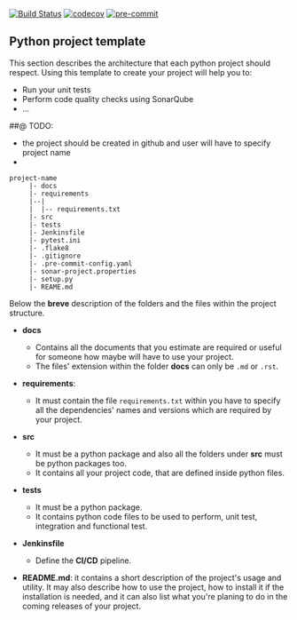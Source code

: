 [![Build Status](https://travis-ci.com/Massipssa/learn-python.svg?token=1WzPHJsFpvuFQPyV28Cy&branch=master)](https://travis-ci.com/Massipssa/learn-python)
[![codecov](https://codecov.io/gh/Massipssa/learn-python/branch/master/graph/badge.svg?token=U687S63GBE)](https://codecov.io/gh/Massipssa/learn-python)
[![pre-commit](https://img.shields.io/badge/pre--commit-enabled-brightgreen?logo=pre-commit&logoColor=white)](https://github.com/pre-commit/pre-commit)


## Python project template

This section describes the architecture that each python project should respect. Using this template to create
your project will help you to: 
- Run your unit tests
- Perform code quality checks using SonarQube
- ...


##@ TODO:
- the project should be created in github and user will have to specify project name
- 

```
project-name
     |- docs
     |- requirements
     |--|
     |  |-- requirements.txt
     |- src
     |- tests
     |- Jenkinsfile
     |- pytest.ini
     |- .flake8
     |- .gitignore
     |- .pre-commit-config.yaml
     |- sonar-project.properties
     |- setup.py
     |- REAME.md
```

Below the **breve** description of the folders and the files within the project structure.

- **docs**
  - Contains all the documents that you estimate are required or useful for someone how maybe will have
    to use your project. 
  - The files' extension within the folder **docs** can only be ``.md`` or ``.rst``.
  
- **requirements**:
    - It must contain the file `requirements.txt` within you have to specify all the dependencies' 
      names and versions which are required by your project.

- **src**
  - It must be a python package and also all the folders under **src** must be python packages too.
  - It contains all your project code, that are defined inside python files. 
    
- **tests**
  - It must be a python package.
  - It contains python code files to be used to perform, unit test, integration and functional test.
    

- **Jenkinsfile**
    - Define the **CI/CD** pipeline.   

- **README.md**: it contains a short description of the project's usage and utility. It may also describe how to use
    the project, how to install it if the installation is needed, and it can also list what you're planing to do in 
    the coming releases of your project.
  
